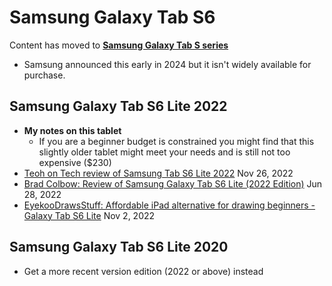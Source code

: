 # Samsung Galaxy Tab S6

Content has moved to [**Samsung Galaxy Tab S series**](samsung-galaxy-tab-s-series.md)&#x20;

* Samsung announced this early in 2024 but it isn't widely available for purchase.&#x20;

## Samsung Galaxy Tab S6 Lite 2022

* **My notes on this tablet**
  * If you are a beginner budget is constrained you might find that this slightly older tablet might meet your needs and is still not too expensive ($230)
* [Teoh on Tech review of Samsung Tab S6 Lite 2022](https://youtu.be/mbdu6ID93xA) Nov 26, 2022
* [Brad Colbow: Review of Samsung Galaxy Tab S6 Lite (2022 Edition)](https://youtu.be/YTzQRP5G1aw) Jun 28, 2022
* [EyekooDrawsStuff: Affordable iPad alternative for drawing beginners - Galaxy Tab S6 Lite](https://www.youtube.com/watch?v=l6WwSRp63Zs) Nov 2, 2022

## Samsung Galaxy Tab S6 Lite 2020

* Get a more recent version edition (2022 or above) instead

